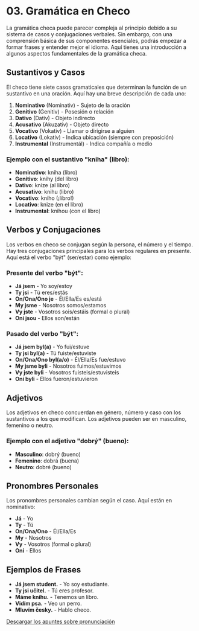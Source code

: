 # 03. Gramática en Checo

La gramática checa puede parecer compleja al principio debido a su sistema de casos y conjugaciones verbales. Sin embargo, con una comprensión básica de sus componentes esenciales, podrás empezar a formar frases y entender mejor el idioma. Aquí tienes una introducción a algunos aspectos fundamentales de la gramática checa.

## Sustantivos y Casos

El checo tiene siete casos gramaticales que determinan la función de un sustantivo en una oración. Aquí hay una breve descripción de cada uno:

1. **Nominativo** (Nominativ) - Sujeto de la oración
2. **Genitivo** (Genitiv) - Posesión o relación
3. **Dativo** (Dativ) - Objeto indirecto
4. **Acusativo** (Akuzativ) - Objeto directo
5. **Vocativo** (Vokativ) - Llamar o dirigirse a alguien
6. **Locativo** (Lokativ) - Indica ubicación (siempre con preposición)
7. **Instrumental** (Instrumentál) - Indica compañía o medio

### Ejemplo con el sustantivo "kniha" (libro):
- **Nominativo**: kniha (libro)
- **Genitivo**: knihy (del libro)
- **Dativo**: knize (al libro)
- **Acusativo**: knihu (libro)
- **Vocativo**: kniho (¡libro!)
- **Locativo**: knize (en el libro)
- **Instrumental**: knihou (con el libro)

## Verbos y Conjugaciones

Los verbos en checo se conjugan según la persona, el número y el tiempo. Hay tres conjugaciones principales para los verbos regulares en presente. Aquí está el verbo "být" (ser/estar) como ejemplo:

### Presente del verbo "být":
- **Já jsem** - Yo soy/estoy
- **Ty jsi** - Tú eres/estás
- **On/Ona/Ono je** - Él/Ella/Es es/está
- **My jsme** - Nosotros somos/estamos
- **Vy jste** - Vosotros sois/estáis (formal o plural)
- **Oni jsou** - Ellos son/están

### Pasado del verbo "být":
- **Já jsem byl(a)** - Yo fui/estuve
- **Ty jsi byl(a)** - Tú fuiste/estuviste
- **On/Ona/Ono byl(a/o)** - Él/Ella/Es fue/estuvo
- **My jsme byli** - Nosotros fuimos/estuvimos
- **Vy jste byli** - Vosotros fuisteis/estuvisteis
- **Oni byli** - Ellos fueron/estuvieron

## Adjetivos

Los adjetivos en checo concuerdan en género, número y caso con los sustantivos a los que modifican. Los adjetivos pueden ser en masculino, femenino o neutro.

### Ejemplo con el adjetivo "dobrý" (bueno):
- **Masculino**: dobrý (bueno)
- **Femenino**: dobrá (buena)
- **Neutro**: dobré (bueno)

## Pronombres Personales

Los pronombres personales cambian según el caso. Aquí están en nominativo:

- **Já** - Yo
- **Ty** - Tú
- **On/Ona/Ono** - Él/Ella/Es
- **My** - Nosotros
- **Vy** - Vosotros (formal o plural)
- **Oni** - Ellos

## Ejemplos de Frases

- **Já jsem student.** - Yo soy estudiante.
- **Ty jsi učitel.** - Tú eres profesor.
- **Máme knihu.** - Tenemos un libro.
- **Vidím psa.** - Veo un perro.
- **Mluvím česky.** - Hablo checo.

[Descargar los apuntes sobre pronunciación](./apuntes/03-gramatica.pdf)
